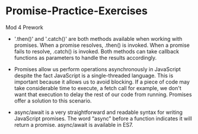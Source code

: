 # Promise-Practice-Exercises
Mod 4 Prework

- '.then()' and '.catch()' are both methods available when working with promises. When a promise resolves, .then() is invoked. When a promise fails to resolve, .catch() is invoked. Both methods can take callback functions as parameters to handle the results accordingly.

- Promises allow us perform operations asynchronously in JavaScript despite the fact JavaScript is a single-threaded language. This is important because it allows us to avoid blocking. If a piece of code may take considerable time to execute, a fetch call for example, we don't want that execution to delay the rest of our code from running. Promises offer a solution to this scenario.  

- async/await is a very straightforward and readable syntax for writing JavaScript promises. The word “async” before a function indicates it will return a promise. async/await is available in ES7.
